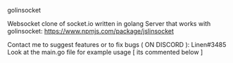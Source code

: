 golinsocket

Websocket clone of socket.io written in golang
Server that works with golinsocket: https://www.npmjs.com/package/jslinsocket

Contact me to suggest features or to fix bugs ( ON DISCORD ): Linen#3485
Look at the main.go file for example usage [ its commented below ]